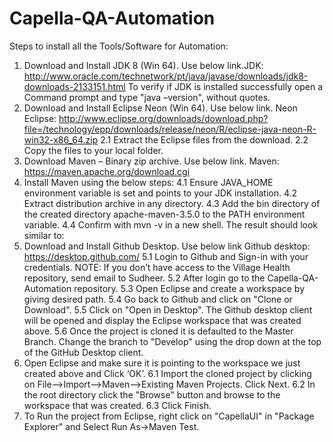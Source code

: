 # Capella-QA-Automation
Steps to install all the Tools/Software for Automation:
1.	Download and Install JDK 8 (Win 64).  Use below link.JDK: http://www.oracle.com/technetwork/pt/java/javase/downloads/jdk8-downloads-2133151.html
To verify if JDK is installed successfully open a Command prompt and type "java –version", without quotes.
2.	Download and Install Eclipse Neon (Win 64).  Use below link.
Neon Eclipse: http://www.eclipse.org/downloads/download.php?file=/technology/epp/downloads/release/neon/R/eclipse-java-neon-R-win32-x86_64.zip
2.1	Extract the Eclipse files from the download.
2.2	Copy the files to your local folder.
3.	Download Maven – Binary zip archive.  Use below link.
Maven: https://maven.apache.org/download.cgi
4.	Install Maven using the below steps:
4.1	Ensure JAVA_HOME environment variable is set and points to your JDK installation.
4.2	Extract distribution archive in any directory.
4.3	Add the bin directory of the created directory apache-maven-3.5.0 to the PATH environment variable.
4.4	Confirm with mvn -v in a new shell. The result should look similar to:
5.	Download and Install Github Desktop. Use below link
Github desktop: https://desktop.github.com/
5.1	Login to Github and Sign-in with your credentials.
NOTE: If you don’t have access to the Village Health repository, send email to Sudheer.
5.2	After login go to the Capella-QA-Automation repository.
5.3	Open Eclipse and create a workspace by giving desired path.
5.4	Go back to Github and click on "Clone or Download".
5.5	Click on "Open in Desktop".  The Github desktop client will be opened and display the Eclipse workspace that was created above.
5.6	Once the project is cloned it is defaulted to the Master Branch.  Change the branch to "Develop" using the drop down at the top of the GitHub Desktop client.
6.	Open Eclipse and make sure it is pointing to the workspace we just created above and Click ‘OK’.
6.1	Import the cloned project by clicking on File-->Import-->Maven-->Existing Maven Projects.  Click Next.
6.2	In the root directory click the "Browse" button and browse to the workspace that was created.
6.3	Click Finish.
7.	To Run the project from Eclipse, right click on "CapellaUI" in "Package Explorer" and Select Run As->Maven Test.

